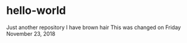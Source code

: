 # hello-world
Just another repository
I have brown hair
This was changed on Friday November 23, 2018
